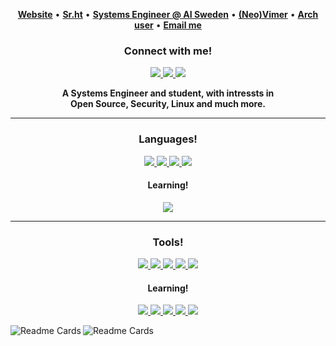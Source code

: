 <p align="center">
  <b><a href="https://letnh.com">Website</a></b>
  •
  <b><a href="https://sr.ht/~thenerdyhamster/">Sr.ht</a></b>
  •
  <b><a href="https://ai.se">Systems Engineer @ AI Sweden</a></b>
  •
  <b><a href="https://github.com/neovim/neovim">(Neo)Vimer</a></b>
  •
  <b><a href="https://archlinux.org">Arch user</a></b>
  •
  <b><a href="mailto:leo@letnh.com"> Email me</a></b>
</p>

<h3 align="center">Connect with me!</h3>
<p align="center">
 <a href="https://www.linkedin.com/in/leo-ronnebro">
  <img src="https://img.shields.io/badge/Linkedin-0e76a8.svg?&style=for-the-badge&logo=Linkedin&logoColor=white" />
 </a>
 <a href="mailto:leo@letnh.com">
 <img src="https://img.shields.io/badge/Mail-505264.svg?&style=for-the-badge&logo=ProtonMail&logoColor=white?link=mail:leo@letnh.com" />
 </a>
 <a href="https://gist.github.com/TheNerdyHamster/6a9b8665ccff590d5f71575f65cb94fa">
  <img src="https://img.shields.io/badge/PGP_Key-505264.svg?&style=for-the-badge&logo=Monkey-tie&logoColor=white"/>
 </a>
</p>

<div align="center">
 <b>A Systems Engineer and student, with intressts in</b><br>
 <b>Open Source, Security, Linux and much more.</b>
</div>

<hr />

<h3 align="center">Languages!</h3>
<p align="center">
 <a href="https://golang.org">
  <img src="https://img.shields.io/badge/Golang-00ADD8.svg?&style=for-the-badge&logo=go&logoColor=white" />
 </a>
 <a href="https://php.net">
 <img src="https://img.shields.io/badge/PHP-777BB4.svg?&style=for-the-badge&logo=php&logoColor=white" />
 </a>
 <a href="https://java.com">
  <img src="https://img.shields.io/badge/Java-007396.svg?&style=for-the-badge&logo=Java&logoColor=white"/>
 </a>
 <a href="https://dotnet.microsoft.com">
  <img src="https://img.shields.io/badge/.NET-512BD4.svg?&style=for-the-badge&logo=dot-net&logoColor=white"/>
 </a>
</p>

<h4 align="center">Learning!</h4>
<p align="center">
 <a href="https://rust-lang.org">
  <img src="https://img.shields.io/badge/Rust-000000.svg?&style=for-the-badge&logo=rust&logoColor=white" />
 </a>
</p>

<hr/>

<h3 align="center">Tools!</h3>
<p align="center">
 <a href="https://neovim.io">
  <img src="https://img.shields.io/badge/Neovim-57A143.svg?&style=for-the-badge&logo=neovim&logoColor=white" />
 </a>
 <a href="https://docker.com">
 <img src="https://img.shields.io/badge/Docker-2496ED.svg?&style=for-the-badge&logo=Docker&logoColor=white" />
 </a>
 <a href="https://postgresql.org">
  <img src="https://img.shields.io/badge/PostgreSQL-4169E1.svg?&style=for-the-badge&logo=PostgreSQL&logoColor=white"/>
 </a>
 <a href="https://ansible.com">
  <img src="https://img.shields.io/badge/Ansible-EE0000.svg?&style=for-the-badge&logo=ansible&logoColor=white"/>
 </a>
 <a href="https://www.gnu.org/software/emacs/">
  <img src="https://img.shields.io/badge/Emacs-7F5AB6.svg?&style=for-the-badge&logo=gnu-emacs&logoColor=white"/>
 </a>
</p>


<h4 align="center">Learning!</h4>
<p align="center">
 <a href="https://symfony.com">
  <img src="https://img.shields.io/badge/Symfony-000000.svg?&style=for-the-badge&logo=Symfony&logoColor=white" />
 </a>
 <a href="https://jenkins.io">
  <img src="https://img.shields.io/badge/Jenkins-D24939.svg?&style=for-the-badge&logo=jenkins&logoColor=white" />
 </a>
 <a href="https://terraform.io">
  <img src="https://img.shields.io/badge/Terraform-7B42BC.svg?&style=for-the-badge&logo=terraform&logoColor=white" />
 </a>
 <a href="https://kubernetes.io">
  <img src="https://img.shields.io/badge/Kubernetes-326CE5.svg?&style=for-the-badge&logo=kubernetes&logoColor=white" />
 </a>
 <a href="https://rancher.com">
  <img src="https://img.shields.io/badge/Rancher-0075A8.svg?&style=for-the-badge&logo=rancher&logoColor=white" />
 </a>
</p>

<img align="left" alt="Readme Cards" src="https://github-readme-stats.vercel.app/api?username=TheNerdyHamster&show_icons=true&hide_border=true&theme=dracula&include_all_commits=true&custom_title=The%20Nerdy%20Hamster%27s%20Profile%20Card" />

<img align="left" alt="Readme Cards" src="https://github-readme-stats.vercel.app/api/top-langs/?username=TheNerdyHamster&layout=compact&hide_border=true&theme=dracula&hide=c&langs_count=9" />
